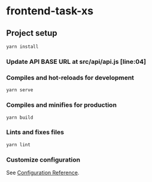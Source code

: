 # frontend-task-xs

## Project setup
```
yarn install
```

### Update API BASE URL at src/api/api.js [line:04]

### Compiles and hot-reloads for development
```
yarn serve
```

### Compiles and minifies for production
```
yarn build
```

### Lints and fixes files
```
yarn lint
```

### Customize configuration
See [Configuration Reference](https://cli.vuejs.org/config/).
